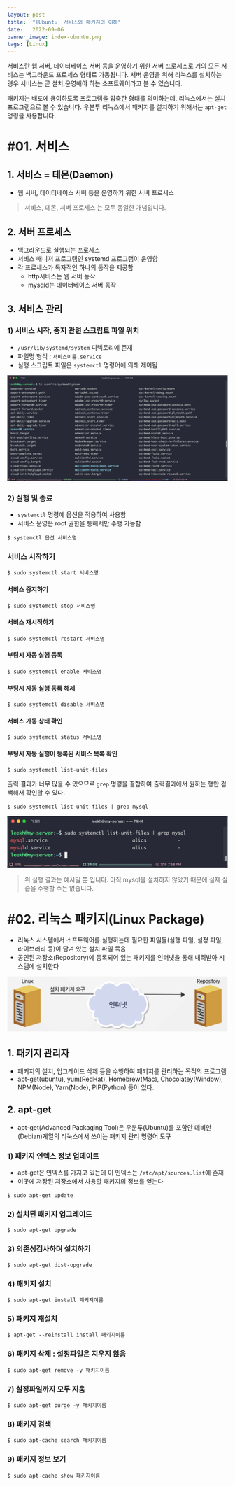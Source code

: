 ```yaml
---
layout: post
title:  "[Ubuntu] 서비스와 패키지의 이해"
date:   2022-09-06
banner_image: index-ubuntu.png
tags: [Linux]
---
```


서비스란 웹 서버, 데이터베이스 서버 등을 운영하기 위한 서버 프로세스로 거의 모든 서비스는 백그라운드 프로세스 형태로 가동됩니다. 서버 운영을 위해 리눅스를 설치하는 경우 서비스는 곧 설치,운영해야 하는 소프트웨어라고 볼 수 있습니다.

패키지는 배포에 용이하도록 프로그램을 압축한 형태를 의미하는데, 리눅스에서는 설치 프로그램으로 볼 수 있습니다. 우분투 리눅스에서 패키지를 설치하기 위해서는 `apt-get` 명령을 사용합니다. 

<!--more-->

# #01. 서비스

## 1. 서비스 = 데몬(Daemon)

- 웹 서버, 데이터베이스 서버 등을 운영하기 위한 서버 프로세스

> 서비스, 데몬, 서버 프로세스 는 모두 동일한 개념입니다.

## 2. 서버 프로세스

- 백그라운드로 실행되는 프로세스
- 서비스 매니저 프로그램인 systemd 프로그램이 운영함
- 각 프로세스가 독자적인 하나의 동작을 제공함
  - http서비스는 웹 서버 동작
  - mysqld는 데이터베이스 서버 동작


## 3. 서비스 관리

### 1) 서비스 시작, 중지 관련 스크립트 파일 위치

- `/usr/lib/systemd/system` 디렉토리에 존재
- 파일명 형식 : `서비스이름.service`
- 실행 스크립트 파일은 `systemctl` 명령어에 의해 제어됨

![service](/images/posts/2022/0906/service.png)

### 2) 실행 및 종료

- `systemctl` 명령에 옵션을 적용하여 사용함
- 서비스 운영은 root 권한을 통해서만 수행 가능함

```shell
$ systemctl 옵션 서비스명
```

### 서비스 시작하기

```shell
$ sudo systemctl start 서비스명
```

#### 서비스 중지하기

```shell
$ sudo systemctl stop 서비스명
```

#### 서비스 재시작하기

```shell
$ sudo systemctl restart 서비스명
```

#### 부팅시 자동 실행 등록

```shell
$ sudo systemctl enable 서비스명
```

#### 부팅시 자동 실행 등록 해제

```shell
$ sudo systemctl disable 서비스명
```

#### 서비스 가동 상태 확인

```shell
$ sudo systemctl status 서비스명
```

#### 부팅시 자동 실행이 등록된 서비스 목록 확인

```shell
$ sudo systemctl list-unit-files
```

출력 결과가 너무 많을 수 있으므로 `grep` 명령을 결합하여 출력결과에서 원하는 행만 검색해서 확인할 수 있다.

```shell
$ sudo systemctl list-unit-files | grep mysql
```

![list-unit-files](/images/posts/2022/0906/list-unit-files.png)

> 위 실행 결과는 예시일 뿐 입니다. 아직 mysql을 설치하지 않았기 때문에 실제 실습을 수행할 수는 없습니다.

# #02. 리눅스 패키지(Linux Package)

- 리눅스 시스템에서 소프트웨어를 실행하는데 필요한 파일들(실행 파일, 설정 파일, 라이브러리 등)이 담겨 있는 설치 파일 묶음
- 공인된 저장소(Repository)에 등록되어 있는 패키지를 인터넷을 통해 내려받아 시스템에 설치한다

![package](/images/posts/2022/0906/package.png)

## 1. 패키지 관리자

- 패키지의 설치, 업그레이드 삭제 등을 수행하여 패키지를 관리하는 목적의 프로그램
- apt-get(ubuntu), yum(RedHat), Homebrew(Mac), Chocolatey(Window), NPM(Node), Yarn(Node), PIP(Python) 등이 있다.

## 2. apt-get

- apt-get(Advanced Packaging Tool)은 우분투(Ubuntu)를 포함안 데비안(Debian)계열의 리눅스에서 쓰이는 패키지 관리 명령어 도구

### 1) 패키지 인덱스 정보 업데이트

- apt-get은 인덱스를 가지고 있는데 이 인덱스는 `/etc/apt/sources.list`에 존재
- 이곳에 저장된 저장소에서 사용할 패키지의 정보를 얻는다

```shell
$ sudo apt-get update
```

### 2) 설치된 패키지 업그레이드

```shell
$ sudo apt-get upgrade
```

### 3) 의존성검사하며 설치하기

```shell
$ sudo apt-get dist-upgrade
```

### 4) 패키지 설치

```shell
$ sudo apt-get install 패키지이름
```

### 5) 패키지 재설치

```shell
$ apt-get --reinstall install 패키지이름
```

### 6) 패키지 삭제 : 설정파일은 지우지 않음

```shell
$ sudo apt-get remove -y 패키지이름
```

### 7) 설정파일까지 모두 지움

```shell
$ sudo apt-get purge -y 패키지이름
```

### 8) 패키지 검색

```shell
$ sudo apt-cache search 패키지이름
```

### 9) 패키지 정보 보기

```shell
$ sudo apt-cache show 패키지이름
```